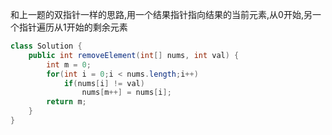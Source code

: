 和上一题的双指针一样的思路,用一个结果指针指向结果的当前元素,从0开始,另一个指针遍历从1开始的剩余元素

```java
class Solution {
    public int removeElement(int[] nums, int val) {
        int m = 0;
        for(int i = 0;i < nums.length;i++)
            if(nums[i] != val)
                nums[m++] = nums[i];
        return m;
    }
}
```
